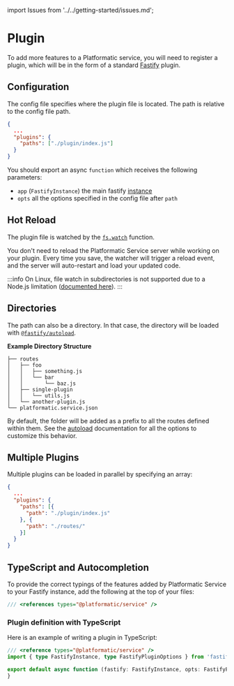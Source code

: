 import Issues from '../../getting-started/issues.md';

# Plugin

To add more features to a Platformatic service, you will need to register a plugin, which will be in the form of a standard [Fastify](https://fastify.io) plugin.

## Configuration

The config file specifies where the plugin file is located. The path is relative to the config file path.

```json title="platformatic.json"
{
  ...
  "plugins": {
    "paths": ["./plugin/index.js"]
  }
}
```

You should export an async `function` which receives the following parameters:

- `app` (`FastifyInstance`) the main fastify [instance](https://www.fastify.io/docs/latest/Reference/Server/#instance)
- `opts` all the options specified in the config file after `path`

## Hot Reload

The plugin file is watched by the [`fs.watch`](https://nodejs.org/api/fs.html#fspromiseswatchfilename-options) function.

You don't need to reload the Platformatic Service server while working on your plugin. Every time you save, the watcher will trigger a reload event, and the server will auto-restart and load your updated code.

:::info
On Linux, file watch in subdirectories is not supported due to a Node.js limitation ([documented here](https://nodejs.org/api/fs.html#caveats)).
:::


## Directories

The path can also be a directory. In that case, the directory will be loaded with [`@fastify/autoload`](https://github.com/fastify/fastify-autoload).

**Example Directory Structure**

```
├── routes
│   ├── foo
│   │   ├── something.js
│   │   └── bar
│   │       └── baz.js
│   ├── single-plugin
│   │   └── utils.js
│   └── another-plugin.js
└── platformatic.service.json
```

By default, the folder will be added as a prefix to all the routes defined within them.
See the [autoload](../runtime/configuration.md#autoload) documentation for all the options to customize this behavior.

## Multiple Plugins

Multiple plugins can be loaded in parallel by specifying an array:

```json
{
  ...
  "plugins": {
    "paths": [{
      "path": "./plugin/index.js"
    }, {
      "path": "./routes/"
    }]
  }
}
```

## TypeScript and Autocompletion

To provide the correct typings of the features added by Platformatic Service to your Fastify instance, add the following at the top of your files:

```js
/// <references types="@platformatic/service" />
```

### Plugin definition with TypeScript

Here is an example of writing a plugin in TypeScript:

```ts
/// <reference types="@platformatic/service" />
import { type FastifyInstance, type FastifyPluginOptions } from 'fastify'

export default async function (fastify: FastifyInstance, opts: FastifyPluginOptions) {
}
```

<Issues />
